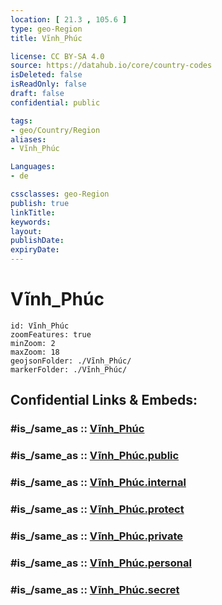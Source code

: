 ```yaml
---
location: [ 21.3 , 105.6 ] 
type: geo-Region
title: Vĩnh_Phúc

license: CC BY-SA 4.0
source: https://datahub.io/core/country-codes
isDeleted: false
isReadOnly: false
draft: false
confidential: public

tags:
- geo/Country/Region
aliases:
- Vĩnh_Phúc

Languages:
- de

cssclasses: geo-Region
publish: true
linkTitle: 
keywords: 
layout: 
publishDate: 
expiryDate: 
---
```


# Vĩnh_Phúc

```leaflet
id: Vĩnh_Phúc
zoomFeatures: true 
minZoom: 2 
maxZoom: 18
geojsonFolder: ./Vĩnh_Phúc/
markerFolder: ./Vĩnh_Phúc/
```


## Confidential Links & Embeds: 

### #is_/same_as :: [Vĩnh_Phúc](/_Standards/Earth/Continent/Asia/Asia~South~East/Vietnam/Provinces~Vietnam/Vĩnh_Phúc.md) 

### #is_/same_as :: [Vĩnh_Phúc.public](/_public/Earth/Continent/Asia/Asia~South~East/Vietnam/Provinces~Vietnam/Vĩnh_Phúc.public.md) 

### #is_/same_as :: [Vĩnh_Phúc.internal](/_internal/Earth/Continent/Asia/Asia~South~East/Vietnam/Provinces~Vietnam/Vĩnh_Phúc.internal.md) 

### #is_/same_as :: [Vĩnh_Phúc.protect](/_protect/Earth/Continent/Asia/Asia~South~East/Vietnam/Provinces~Vietnam/Vĩnh_Phúc.protect.md) 

### #is_/same_as :: [Vĩnh_Phúc.private](/_private/Earth/Continent/Asia/Asia~South~East/Vietnam/Provinces~Vietnam/Vĩnh_Phúc.private.md) 

### #is_/same_as :: [Vĩnh_Phúc.personal](/_personal/Earth/Continent/Asia/Asia~South~East/Vietnam/Provinces~Vietnam/Vĩnh_Phúc.personal.md) 

### #is_/same_as :: [Vĩnh_Phúc.secret](/_secret/Earth/Continent/Asia/Asia~South~East/Vietnam/Provinces~Vietnam/Vĩnh_Phúc.secret.md)

